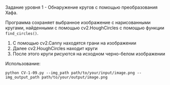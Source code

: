 Задание уровня 1 - Обнаружение кругов с помощью преобразования Хафа.

Программа сохраняет выбранное изображение с нарисованными кругами, найденными с помощью cv2.HoughCircles с помощью функции `find_circles()`.
1. С помощью cv2.Canny находятся грани на изображении
2. Далее cv2.HoughCircles находит круги
3. После этого круги рисуются на исходном черно-белом изображении

Использование:
```
python CV-1-09.py --img_path path/to/your/input/image.png --img_output_path path/to/your/output/image.png
```